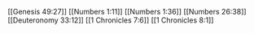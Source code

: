 [[Genesis 49:27]]
[[Numbers 1:11]]
[[Numbers 1:36]]
[[Numbers 26:38]]
[[Deuteronomy 33:12]]
[[1 Chronicles 7:6]]
[[1 Chronicles 8:1]]
